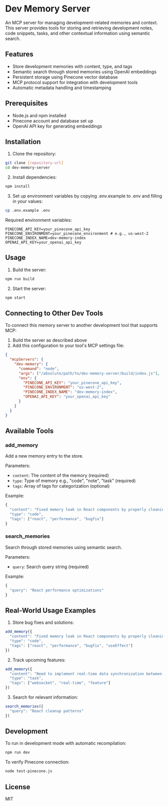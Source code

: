 # Dev Memory Server

An MCP server for managing development-related memories and context. This server provides tools for storing and retrieving development notes, code snippets, tasks, and other contextual information using semantic search.

## Features

- Store development memories with content, type, and tags
- Semantic search through stored memories using OpenAI embeddings
- Persistent storage using Pinecone vector database
- MCP protocol support for integration with development tools
- Automatic metadata handling and timestamping

## Prerequisites

- Node.js and npm installed
- Pinecone account and database set up
- OpenAI API key for generating embeddings

## Installation

1. Clone the repository:
```bash
git clone [repository-url]
cd dev-memory-server
```

2. Install dependencies:
```bash
npm install
```

3. Set up environment variables by copying .env.example to .env and filling in your values:
```bash
cp .env.example .env
```

Required environment variables:
```
PINECONE_API_KEY=your_pinecone_api_key
PINECONE_ENVIRONMENT=your_pinecone_environment # e.g., us-west-2
PINECONE_INDEX_NAME=dev-memory-index
OPENAI_API_KEY=your_openai_api_key
```

## Usage

1. Build the server:
```bash
npm run build
```

2. Start the server:
```bash
npm start
```

## Connecting to Other Dev Tools

To connect this memory server to another development tool that supports MCP:

1. Build the server as described above
2. Add this configuration to your tool's MCP settings file:

```json
{
  "mcpServers": {
    "dev-memory": {
      "command": "node",
      "args": ["/absolute/path/to/dev-memory-server/build/index.js"],
      "env": {
        "PINECONE_API_KEY": "your_pinecone_api_key",
        "PINECONE_ENVIRONMENT": "us-west-2",
        "PINECONE_INDEX_NAME": "dev-memory-index",
        "OPENAI_API_KEY": "your_openai_api_key"
      }
    }
  }
}
```

## Available Tools

### add_memory
Add a new memory entry to the store.

Parameters:
- `content`: The content of the memory (required)
- `type`: Type of memory e.g., "code", "note", "task" (required)
- `tags`: Array of tags for categorization (optional)

Example:
```javascript
{
  "content": "Fixed memory leak in React components by properly cleaning up event listeners in useEffect",
  "type": "code",
  "tags": ["react", "performance", "bugfix"]
}
```

### search_memories
Search through stored memories using semantic search.

Parameters:
- `query`: Search query string (required)

Example:
```javascript
{
  "query": "React performance optimizations"
}
```

## Real-World Usage Examples

1. Store bug fixes and solutions:
```javascript
add_memory({
  "content": "Fixed memory leak in React components by properly cleaning up event listeners in useEffect. Important to return cleanup function that removes listeners on unmount.",
  "type": "code",
  "tags": ["react", "performance", "bugfix", "useEffect"]
})
```

2. Track upcoming features:
```javascript
add_memory({
  "content": "Need to implement real-time data synchronization between clients. Plan to use WebSocket for live updates and fall back to polling for older browsers.",
  "type": "task",
  "tags": ["websocket", "real-time", "feature"]
})
```

3. Search for relevant information:
```javascript
search_memories({
  "query": "React cleanup patterns"
})
```

## Development

To run in development mode with automatic recompilation:

```bash
npm run dev
```

To verify Pinecone connection:
```bash
node test-pinecone.js
```

## License

MIT
